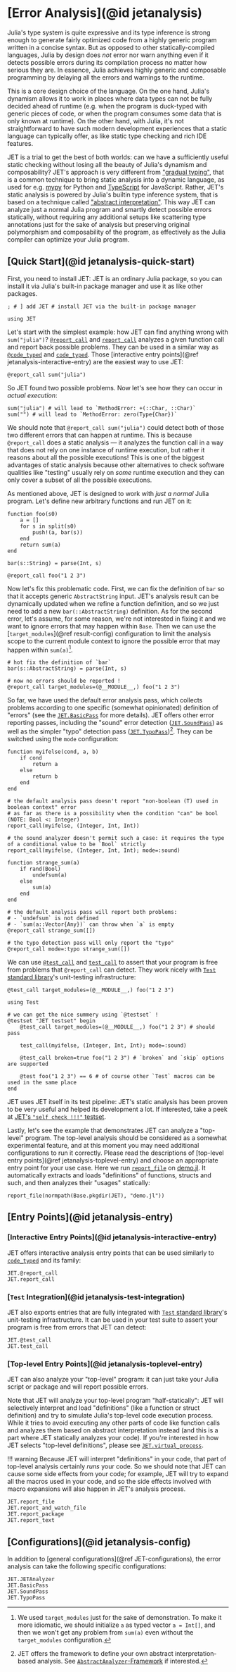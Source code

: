 # [Error Analysis](@id jetanalysis)

Julia's type system is quite expressive and its type inference is strong enough to generate
fairly optimized code from a highly generic program written in a concise syntax.
But as opposed to other statically-compiled languages, Julia by design does _not_ error nor
warn anything even if it detects possible errors during its compilation process no matter
how serious they are. In essence, Julia achieves highly generic and composable programming
by delaying all the errors and warnings to the runtime.

This is a core design choice of the language. On the one hand, Julia's dynamism
allows it to work in places where data types can not be fully decided ahead of runtime
(e.g. when the program is duck-typed with generic pieces of code, or when the program
consumes some data that is only known at runtime). On the other hand, with Julia, it's
not straightforward to have such modern development experiences that a static language can
typically offer, as like static type checking and rich IDE features.

JET is a trial to get the best of both worlds: can we have a sufficiently useful static
checking without losing all the beauty of Julia's dynamism and composability?
JET's approach is very different from
["gradual typing"](https://en.wikipedia.org/wiki/Gradual_typing),
that is a common technique to bring static analysis into a dynamic language, as used for
e.g. [mypy](https://github.com/python/mypy) for Python and
[TypeScript](https://www.typescriptlang.org/) for JavaScript.
Rather, JET's static analysis is powered by Julia's builtin type inference system, that
is based on a technique called
["abstract interpretation"](https://en.wikipedia.org/wiki/Abstract_interpretation).
This way JET can analyze just a normal Julia program and smartly detect possible
errors statically, without requiring any additional setups like scattering type annotations
just for the sake of analysis but preserving original polymorphism and composability of
the program, as effectively as the Julia compiler can optimize your Julia program.

## [Quick Start](@id jetanalysis-quick-start)

First, you need to install JET: JET is an ordinary Julia package, so you can install it via
Julia's built-in package manager and use it as like other packages.
```@repl quickstart
; # ] add JET # install JET via the built-in package manager

using JET
```

Let's start with the simplest example: how JET can find anything wrong with `sum("julia")`?
[`@report_call`](@ref) and [`report_call`](@ref) analyzes a given function call and report
back possible problems. They can be used in a similar way as
[`@code_typed`](https://docs.julialang.org/en/v1/stdlib/InteractiveUtils/#InteractiveUtils.@code_typed)
and [`code_typed`](https://docs.julialang.org/en/v1/base/base/#Base.code_typed).
Those [interactive entry points](@ref jetanalysis-interactive-entry) are the easiest
way to use JET:
```@repl quickstart
@report_call sum("julia")
```

So JET found two possible problems. Now let's see how they can occur in _actual execution_:
```@repl quickstart
sum("julia") # will lead to `MethodError: +(::Char, ::Char)`
sum("") # will lead to `MethodError: zero(Type{Char})`
```

We should note that `@report_call sum("julia")` could detect both of those two different
errors that can happen at runtime. This is because `@report_call` does a static analysis —
it analyzes the function call in a way that does not rely on one instance of runtime
execution, but rather it reasons about all the possible executions!
This is one of the biggest advantages of static analysis because other alternatives to
check software qualities like "testing" usually rely on _some_ runtime execution and they
can only cover a subset of all the possible executions.

As mentioned above, JET is designed to work with _just a normal_ Julia program.
Let's define new arbitrary functions and run JET on it:
```@repl quickstart
function foo(s0)
    a = []
    for s in split(s0)
        push!(a, bar(s))
    end
    return sum(a)
end

bar(s::String) = parse(Int, s)

@report_call foo("1 2 3")
```

Now let's fix this problematic code.
First, we can fix the definition of `bar` so that it accepts generic `AbstractString` input.
JET's analysis result can be dynamically updated when we refine a function definition,
and so we just need to add a new `bar(::AbstractString)` definition.
As for the second error, let's assume, for some reason, we're not interested in fixing it and
we want to ignore errors that may happen within `Base`. Then we can use the
[`target_modules`](@ref result-config) configuration to limit the analysis scope to
the current module context to ignore the possible error that may happen within `sum(a)`[^1].

[^1]: We used `target_modules` just for the sake of demonstration. To make it more
      idiomatic, we should initialize `a` as typed vector `a = Int[]`, and then we won't
      get any problem from `sum(a)` even without the `target_modules` configuration.

```@repl quickstart
# hot fix the definition of `bar`
bar(s::AbstractString) = parse(Int, s)

# now no errors should be reported !
@report_call target_modules=(@__MODULE__,) foo("1 2 3")
```

So far, we have used the default error analysis pass, which collects problems according to
one specific (somewhat opinionated) definition of "errors" (see the [`JET.BasicPass`](@ref) for more details).
JET offers other error reporting passes, including the "sound" error detection ([`JET.SoundPass`](@ref))
as well as the simpler "typo" detection pass ([`JET.TypoPass`](@ref))[^2].
They can be switched using the `mode` configuration:

[^2]: JET offers the framework to define your own abstract interpretation-based analysis.
      See [`AbstractAnalyzer`-Framework](@ref) if interested.

```@repl quickstart
function myifelse(cond, a, b)
    if cond
        return a
    else
        return b
    end
end

# the default analysis pass doesn't report "non-boolean (T) used in boolean context" error
# as far as there is a possibility when the condition "can" be bool (NOTE: Bool <: Integer)
report_call(myifelse, (Integer, Int, Int))

# the sound analyzer doesn't permit such a case: it requires the type of a conditional value to be `Bool` strictly
report_call(myifelse, (Integer, Int, Int); mode=:sound)

function strange_sum(a)
    if rand(Bool)
        undefsum(a)
    else
        sum(a)
    end
end

# the default analysis pass will report both problems:
# - `undefsum` is not defined
# - `sum(a::Vector{Any})` can throw when `a` is empty
@report_call strange_sum([])

# the typo detection pass will only report the "typo"
@report_call mode=:typo strange_sum([])
```

We can use [`@test_call`](@ref) and [`test_call`](@ref) to assert that your program is free
from problems that `@report_call` can detect.
They work nicely with [`Test` standard library](https://docs.julialang.org/en/v1/stdlib/Test/)'s
unit-testing infrastructure:
```@repl quickstart
@test_call target_modules=(@__MODULE__,) foo("1 2 3")

using Test

# we can get the nice summery using `@testset` !
@testset "JET testset" begin
    @test_call target_modules=(@__MODULE__,) foo("1 2 3") # should pass

    test_call(myifelse, (Integer, Int, Int); mode=:sound)

    @test_call broken=true foo("1 2 3") # `broken` and `skip` options are supported

    @test foo("1 2 3") == 6 # of course other `Test` macros can be used in the same place
end
```

JET uses JET itself in its test pipeline: JET's static analysis has been proven to
be very useful and helped its development a lot.
If interested, take a peek at [JET's `"self check !!!"` testset](https://github.com/aviatesk/JET.jl/blob/master/test/runtests.jl).

Lastly, let's see the example that demonstrates JET can analyze a "top-level" program.
The top-level analysis should be considered as a somewhat experimental feature, and at this moment
you may need additional configurations to run it correctly. Please read the descriptions of
[top-level entry points](@ref jetanalysis-toplevel-entry) and choose an appropriate entry point for
your use case. Here we run [`report_file`](@ref) on [demo.jl](https://github.com/aviatesk/JET.jl/blob/master/demo.jl).
It automatically extracts and loads "definitions" of functions, structs and such,
and then analyzes their "usages" statically:
```@repl quickstart
report_file(normpath(Base.pkgdir(JET), "demo.jl"))
```


## [Entry Points](@id jetanalysis-entry)

### [Interactive Entry Points](@id jetanalysis-interactive-entry)

JET offers interactive analysis entry points that can be used similarly to
[`code_typed`](https://docs.julialang.org/en/v1/base/base/#Base.code_typed) and its family:
```@docs
JET.@report_call
JET.report_call
```

### [`Test` Integration](@id jetanalysis-test-integration)

JET also exports entries that are fully integrated with [`Test` standard library](https://docs.julialang.org/en/v1/stdlib/Test/)'s unit-testing infrastructure.
It can be used in your test suite to assert your program is free from errors that JET can detect:
```@docs
JET.@test_call
JET.test_call
```

### [Top-level Entry Points](@id jetanalysis-toplevel-entry)

JET can also analyze your "top-level" program: it can just take your Julia script or package
and will report possible errors.

Note that JET will analyze your top-level program "half-statically": JET will selectively
interpret and load "definitions" (like a function or struct definition) and try to
simulate Julia's top-level code execution process.
While it tries to avoid executing any other parts of code like function calls and analyzes
them based on abstract interpretation instead (and this is a part where JET statically analyzes your code).
If you're interested in how JET selects "top-level definitions", please see [`JET.virtual_process`](@ref).

!!! warning
    Because JET will interpret "definitions" in your code, that part of top-level analysis
    certainly _runs_ your code. So we should note that JET can cause some side effects from your code;
    for example, JET will try to expand all the macros used in your code, and so the side effects
    involved with macro expansions will also happen in JET's analysis process.

```@docs
JET.report_file
JET.report_and_watch_file
JET.report_package
JET.report_text
```


## [Configurations](@id jetanalysis-config)

In addition to [general configurations](@ref JET-configurations), the error analysis can take the
following specific configurations:
```@docs
JET.JETAnalyzer
JET.BasicPass
JET.SoundPass
JET.TypoPass
```
